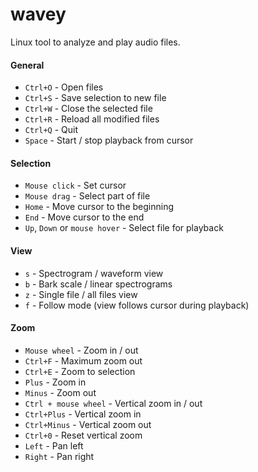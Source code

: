 # wavey
Linux tool to analyze and play audio files.

#### General
- ``Ctrl+O`` - Open files
- ``Ctrl+S`` - Save selection to new file
- ``Ctrl+W`` - Close the selected file
- ``Ctrl+R`` - Reload all modified files
- ``Ctrl+Q`` - Quit
- ``Space`` - Start / stop playback from cursor

#### Selection
- ``Mouse click`` - Set cursor
- ``Mouse drag`` - Select part of file
- ``Home`` - Move cursor to the beginning
- ``End`` - Move cursor to the end
- ``Up``, ``Down`` or ``mouse hover`` - Select file for playback

#### View
- ``s`` - Spectrogram / waveform view
- ``b`` - Bark scale / linear spectrograms
- ``z`` - Single file / all files view
- ``f`` - Follow mode (view follows cursor during playback)

#### Zoom
- ``Mouse wheel`` - Zoom in / out
- ``Ctrl+F`` - Maximum zoom out
- ``Ctrl+E`` - Zoom to selection
- ``Plus`` - Zoom in
- ``Minus`` - Zoom out
- ``Ctrl + mouse wheel`` - Vertical zoom in / out
- ``Ctrl+Plus`` - Vertical zoom in
- ``Ctrl+Minus`` - Vertical zoom out
- ``Ctrl+0`` - Reset vertical zoom
- ``Left`` - Pan left
- ``Right`` - Pan right
